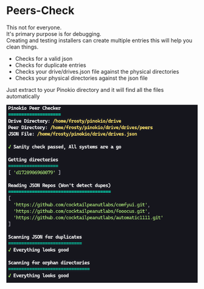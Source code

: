 # Peers-Check
This not for everyone. <br> 
It's primary purpose is for debugging.<br>
Creating and testing installers can create multiple entries this will help you clean things.<br>

- Checks for a valid json
- Checks for duplicate entries
- Checks your drive/drives.json file against the physical directories
- Checks your physical directories against the json file

Just extract to your Pinokio directory and it will find all the files automatically

![screenshot](assets/screenshot.png)
